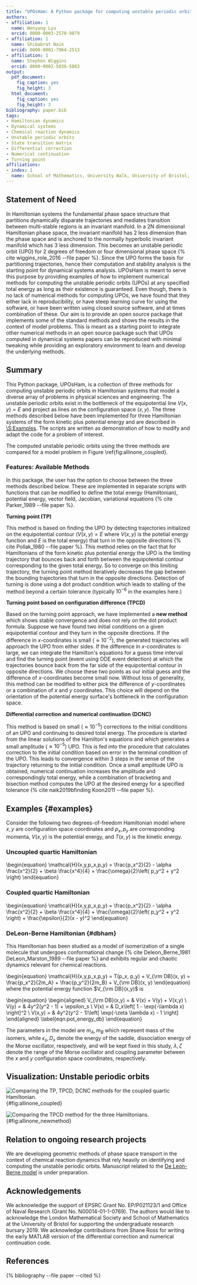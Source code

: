```yaml
---
title: "UPOsHam: A Python package for computing unstable periodic orbits in two degrees of freedom Hamiltonian systems"
authors:
- affiliation: 1
  name: Wenyang Lyu
  orcid: 0000-0003-2570-9879
- affiliation: 1
  name: Shibabrat Naik
  orcid: 0000-0001-7964-2513
- affiliation: 1
  name: Stephen Wiggins
  orcid: 0000-0002-5036-5863
output:
  pdf_document:
    fig_caption: yes
    fig_height: 3
  html_document:
    fig_caption: yes
    fig_height: 3
bibliography: paper.bib
tags:
- Hamiltonian dynamics
- Dynamical systems
- Chemical reaction dynamics
- Unstable periodic orbits
- State transition matrix
- Differential correction
- Numerical continuation
- Turning point
affiliations:
- index: 1
  name: School of Mathematics, University Walk, University of Bristol, Clifton BS8 1TW, Bristol, United Kingdom
---
```


## Statement of Need

In Hamiltonian systems the fundamental phase space structure that partitions dynamically disparate trajectories and mediates transition between multi-stable regions is an invariant manifold. In a 2N dimensional Hamiltonian phase space, the invariant manifold has 2 less dimension than the phase space and is anchored to the normally hyperbolic invariant manifold which has 3 less dimension. This becomes an unstable periodic orbit (UPO) for 2 degrees of freedom or four dimensional phase space {% cite wiggins_role_2016 --file paper %}. Since the UPO forms the basis for partitioning trajectories, hence their computation and stability analysis is the starting point for dynamical systems analysis. UPOsHam is meant to serve this purpose by providing examples of how to implement numerical methods for computing the unstable periodic orbits (UPOs) at any specified total energy as long as their existence is guaranteed. Even though, there is no lack of numerical methods for computing UPOs, we have found that they either lack in reproducibility, or have steep learning curve for using the software, or have been written using closed source software, and at times combination of these. Our aim is to provide an open source package that implements some of the standard methods and shows the results in the context of model problems. This is meant as a starting point to integrate other numerical methods in an open source package such that UPOs computed in dynamical systems papers can be reproduced with minimal tweaking while providing an exploratory environment to learn and develop the underlying methods.  



## Summary

This Python package, UPOsHam, is a collection of three methods for computing unstable periodic orbits in Hamiltonian systems that model a diverse array of problems in physical sciences and engineering. The unstable periodic orbits exist in the bottleneck of the equipotential line $V(x,y) = E$ and project as lines on the configuration space $(x,y)$. The three methods described below have been implemented for three Hamiltonian systems of the form kinetic plus potential energy and are described in [\S:Examples](#examples). The scripts are written as demonstration of how to modify and adapt the code for a problem of interest. 
 
The computed unstable periodic orbits using the three methods are compared for a model problem in Figure \ref{fig:allinone_coupled}.

### Features: Available Methods

In this package, the user has the option to choose between the three methods described below. These are implemented in separate scripts with functions that can be modified to define the total energy (Hamiltonian), potential energy, vector field, Jacobian, variational equations {% cite Parker_1989 --file paper %}.   

__Turning point (TP)__

This method is based on finding the UPO by detecting trajectories initialized on the equipotential contour ($V(x,y) = E$ where $V(x,y)$ is the potetial energy function and $E$ is the total energy) that turn in the opposite directions {% cite Pollak_1980 --file paper %}. This method relies on the fact that for Hamiltonians of the form kinetic plus potential energy the UPO is the limiting trajectory that bounces back and forth between the equipotential contour corresponding to the given total energy. So to converge on this limiting trajectory, the turning point method iteratively decreases the gap between the bounding trajectories that turn in the opposite directions. Detection of turning is done using a dot product condition which leads to stalling of the method beyond a certain tolerance (typically $10^{-6}$ in the examples here.)

__Turning point based on configuration difference  (TPCD)__

Based on the turning point approach, we have implemented a __new method__ which shows stable convergence and does not rely on the dot product formula. Suppose we have found two initial conditions on a given equipotential contour and they turn in the opposite directions. If the difference in $x$-coordinates is small ($\approx 10^{-2}$), the generated trajectories will approach the UPO from either sides. If the difference in $x$-coordinates is large, we can integrate the Hamilton's equations for a guess time interval and find the turning point (event using ODE event detection) at which the trajectories bounce back from the far side of the equipotential contour in opposite directions. We choose these two points as our initial guess and the difference of $x$-coordinates become small now. Without loss of generality, this method can be modified to either pick the difference of $y$-coordinates or a combination of $x$ and $y$ coordinates. This choice will depend on the orientation of the potential energy surface's bottleneck in the configuration space.

__Differential correction and numerical continuation (DCNC)__

This method is based on small ($\approx 10^{-5}$) corrections to the initial conditions of an UPO and continuing to desired total energy. The procedure is started from the linear solutions of the Hamilton's equations and which generates a small amplitude ($\approx 10^{-5}$) UPO. This is fed into the procedure that calculates correction to the initial condition based on error in the terminal condition of the UPO. This leads to convergence within 3 steps in the sense of the trajectory returning to the initial condition. Once a small amplitude UPO is obtained, numerical continuation increases the amplitude and correspondingly total energy, while a combination of bracketing and bisection method computes the UPO at the desired energy for a specified tolerance {% cite naik2019bfinding Koon2011 --file paper %}.    


## Examples {#examples}

Consider the following two degrees-of-freedom Hamiltonian model where $x, y$ are configuration space coordinates and $p_x,p_y$ are corresponding momenta, $V(x,y)$ is the potential energy, and $T(x,y)$ is the kinetic energy.


### Uncoupled quartic Hamiltonian

\begin{equation}
    \mathcal{H}(x,y,p_x,p_y) = \frac{p_x^2}{2} - \alpha \frac{x^2}{2} + \beta \frac{x^4}{4} + \frac{\omega}{2}\left( p_y^2 + y^2 \right)
\end{equation}

### Coupled quartic Hamiltonian

\begin{equation}
    \mathcal{H}(x,y,p_x,p_y) = \frac{p_x^2}{2} - \alpha \frac{x^2}{2} + \beta \frac{x^4}{4} + \frac{\omega}{2}\left( p_y^2 + y^2 \right) + \frac{\epsilon}{2}(x - y)^2
\end{equation}


### DeLeon-Berne Hamiltonian {#dbham}

This Hamiltonian has been studied as a model of isomerization of a single molecule that undergoes conformational change {% cite Deleon_Berne_1981 DeLeon_Marston_1989 --file paper %} and exhibits regular and chaotic dynamics relevant for chemical reactions. 

\begin{equation}
\mathcal{H}(x,y,p_x,p_y) = T(p_x, p_y) + V_{\rm DB}(x, y) = \frac{p_x^2}{2m_A} + \frac{p_y^2}{2m_B} + V_{\rm DB}(x, y)
\end{equation}    
where the potential energy function $V_{\rm DB}(x,y)$ is 

\begin{equation}
\begin{aligned}
V_{\rm DB}(x,y) = &  V(x) + V(y) + V(x,y) \\
V(y) = & 4y^2(y^2 - 1) + \epsilon_s \\
V(x) = & D_x\left[ 1 - \exp(-\lambda x) \right]^2 \\
V(x,y) = & 4y^2(y^2 - 1)\left[ \exp(-\zeta \lambda x) - 1 \right]
\end{aligned}
\label{eqn:pot_energy_db}
\end{equation}

The parameters in the model are $m_A, m_B$ which represent mass of the isomers, while $\epsilon_s, D_x$ denote the energy of the saddle, dissociation energy of the Morse oscillator, respectively, and will be kept fixed in this study, $\lambda, \zeta$ denote the range of the Morse oscillator and coupling parameter between the $x$ and $y$ configuration space coordinates, respectively.

## Visualization: Unstable periodic orbits 

![Comparing the TP, TPCD, DCNC methods for the coupled quartic Hamiltonian.](allinone_coupled.jpg){#fig:allinone_coupled}


![Comparing the TPCD method for the three Hamiltonians.](allinone_tpcd.jpg){#fig:allinone_newmethod}


## Relation to ongoing research projects

We are developing geometric methods of phase space transport in the context of chemical reaction dynamics that rely heavily on identifying and computing the unstable periodic orbits. Manuscript related to the [De Leon-Berne model](#dbham) is under preparation.


## Acknowledgements

We acknowledge the support of EPSRC Grant No. EP/P021123/1 and Office of Naval Research (Grant No. N00014-01-1-0769). The authors would like to acknowledge the London Mathematical Society and School of Mathematics at the University of Bristol for supporting the undergraduate research bursary 2019. We acknowledge contributions from Shane Ross for writing the early MATLAB version of the differential correction and numerical continuation code.


## References


{% bibliography --file paper --cited %}
